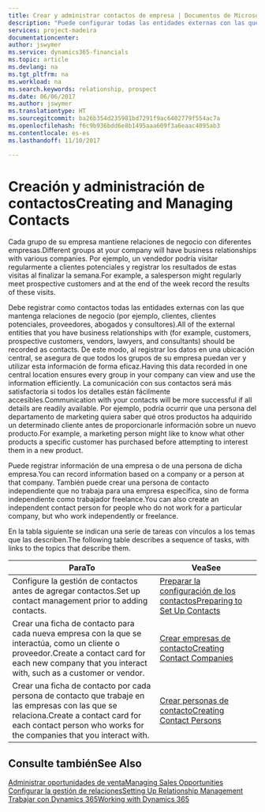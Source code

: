 ```yaml
---
title: Crear y administrar contactos de empresa | Documentos de Microsoft
description: "Puede configurar todas las entidades externas con las que mantenga una relación de negocio (por ejemplo clientes potenciales, clientes, proveedores y consultores) como contactos."
services: project-madeira
documentationcenter: 
author: jswymer
ms.service: dynamics365-financials
ms.topic: article
ms.devlang: na
ms.tgt_pltfrm: na
ms.workload: na
ms.search.keywords: relationship, prospect
ms.date: 06/06/2017
ms.author: jswymer
ms.translationtype: HT
ms.sourcegitcommit: ba26b354d235981bd7291f9ac6402779f554ac7a
ms.openlocfilehash: f6c9b936bdd6e8b1495aaa609f3a6eaac4095ab3
ms.contentlocale: es-es
ms.lasthandoff: 11/10/2017

---
```

# <a name="creating-and-managing-contacts"></a><span data-ttu-id="a3810-103">Creación y administración de contactos</span><span class="sxs-lookup"><span data-stu-id="a3810-103">Creating and Managing Contacts</span></span>
<span data-ttu-id="a3810-104">Cada grupo de su empresa mantiene relaciones de negocio con diferentes empresas.</span><span class="sxs-lookup"><span data-stu-id="a3810-104">Different groups at your company will have business relationships with various companies.</span></span> <span data-ttu-id="a3810-105">Por ejemplo, un vendedor podría visitar regularmente a clientes potenciales y registrar los resultados de estas visitas al finalizar la semana.</span><span class="sxs-lookup"><span data-stu-id="a3810-105">For example, a salesperson might regularly meet prospective customers and at the end of the week record the results of these visits.</span></span>

<span data-ttu-id="a3810-106">Debe registrar como contactos todas las entidades externas con las que mantenga relaciones de negocio (por ejemplo, clientes, clientes potenciales, proveedores, abogados y consultores).</span><span class="sxs-lookup"><span data-stu-id="a3810-106">All of the external entities that you have business relationships with (for example, customers, prospective customers, vendors, lawyers, and consultants) should be recorded as contacts.</span></span> <span data-ttu-id="a3810-107">De este modo, al registrar los datos en una ubicación central, se asegura de que todos los grupos de su empresa puedan ver y utilizar esta información de forma eficaz.</span><span class="sxs-lookup"><span data-stu-id="a3810-107">Having this data recorded in one central location ensures every group in your company can view and use the information efficiently.</span></span> <span data-ttu-id="a3810-108">La comunicación con sus contactos será más satisfactoria si todos los detalles están fácilmente accesibles.</span><span class="sxs-lookup"><span data-stu-id="a3810-108">Communication with your contacts will be more successful if all details are readily available.</span></span> <span data-ttu-id="a3810-109">Por ejemplo, podría ocurrir que una persona del departamento de marketing quiera saber qué otros productos ha adquirido un determinado cliente antes de proporcionarle información sobre un nuevo producto.</span><span class="sxs-lookup"><span data-stu-id="a3810-109">For example, a marketing person might like to know what other products a specific customer has purchased before attempting to interest them in a new product.</span></span>

<span data-ttu-id="a3810-110">Puede registrar información de una empresa o de una persona de dicha empresa.</span><span class="sxs-lookup"><span data-stu-id="a3810-110">You can record information based on a company or a person at that company.</span></span> <span data-ttu-id="a3810-111">También puede crear una persona de contacto independiente que no trabaja para una empresa específica, sino de forma independiente como trabajador freelance.</span><span class="sxs-lookup"><span data-stu-id="a3810-111">You can also create an independent contact person for people who do not work for a particular company, but who work independently or freelance.</span></span>

<span data-ttu-id="a3810-112">En la tabla siguiente se indican una serie de tareas con vínculos a los temas que las describen.</span><span class="sxs-lookup"><span data-stu-id="a3810-112">The following table describes a sequence of tasks, with links to the topics that describe them.</span></span>

| <span data-ttu-id="a3810-113">Para</span><span class="sxs-lookup"><span data-stu-id="a3810-113">To</span></span> | <span data-ttu-id="a3810-114">Vea</span><span class="sxs-lookup"><span data-stu-id="a3810-114">See</span></span> |
| --- | --- |
| <span data-ttu-id="a3810-115">Configure la gestión de contactos antes de agregar contactos.</span><span class="sxs-lookup"><span data-stu-id="a3810-115">Set up contact management prior to adding contacts.</span></span> |[<span data-ttu-id="a3810-116">Preparar la configuración de los contactos</span><span class="sxs-lookup"><span data-stu-id="a3810-116">Preparing to Set Up Contacts</span></span>](marketing-setup-contacts.md) |
| <span data-ttu-id="a3810-117">Crear una ficha de contacto para cada nueva empresa con la que se interactúa, como un cliente o proveedor.</span><span class="sxs-lookup"><span data-stu-id="a3810-117">Create a contact card for each new company that you interact with, such as a customer or vendor.</span></span> |[<span data-ttu-id="a3810-118">Crear empresas de contacto</span><span class="sxs-lookup"><span data-stu-id="a3810-118">Creating Contact Companies</span></span>](marketing-create-contact-companies.md) |
| <span data-ttu-id="a3810-119">Crear una ficha de contacto por cada persona de contacto que trabaje en las empresas con las que se relaciona.</span><span class="sxs-lookup"><span data-stu-id="a3810-119">Create a contact card for each contact person who works for the companies that you interact with.</span></span> |[<span data-ttu-id="a3810-120">Crear personas de contacto</span><span class="sxs-lookup"><span data-stu-id="a3810-120">Creating Contact Persons</span></span>](marketing-create-contact-persons.md) |

## <a name="see-also"></a><span data-ttu-id="a3810-121">Consulte también</span><span class="sxs-lookup"><span data-stu-id="a3810-121">See Also</span></span>
[<span data-ttu-id="a3810-122">Administrar oportunidades de venta</span><span class="sxs-lookup"><span data-stu-id="a3810-122">Managing Sales Opportunities</span></span>](marketing-manage-sales-opportunities.md)  
[<span data-ttu-id="a3810-123">Configurar la gestión de relaciones</span><span class="sxs-lookup"><span data-stu-id="a3810-123">Setting Up Relationship Management</span></span>](marketing-setup-marketing.md)  
[<span data-ttu-id="a3810-124">Trabajar con Dynamics 365</span><span class="sxs-lookup"><span data-stu-id="a3810-124">Working with Dynamics 365</span></span>](ui-work-product.md)  

